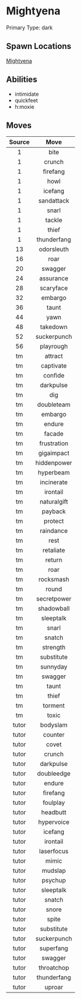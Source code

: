 # Mightyena  
Primary Type: dark  
  
## Spawn Locations  
[Mightyena](/data/spawn_presets/mightyena.md)  
  
## Abilities  
  * intimidate
  * quickfeet
  * h:moxie
  
  
## Moves  
  
| Source | Move |  
|:---:|:---:|  
| 1 | bite |  
| 1 | crunch |  
| 1 | firefang |  
| 1 | howl |  
| 1 | icefang |  
| 1 | sandattack |  
| 1 | snarl |  
| 1 | tackle |  
| 1 | thief |  
| 1 | thunderfang |  
| 13 | odorsleuth |  
| 16 | roar |  
| 20 | swagger |  
| 24 | assurance |  
| 28 | scaryface |  
| 32 | embargo |  
| 36 | taunt |  
| 44 | yawn |  
| 48 | takedown |  
| 52 | suckerpunch |  
| 56 | playrough |  
| tm | attract |  
| tm | captivate |  
| tm | confide |  
| tm | darkpulse |  
| tm | dig |  
| tm | doubleteam |  
| tm | embargo |  
| tm | endure |  
| tm | facade |  
| tm | frustration |  
| tm | gigaimpact |  
| tm | hiddenpower |  
| tm | hyperbeam |  
| tm | incinerate |  
| tm | irontail |  
| tm | naturalgift |  
| tm | payback |  
| tm | protect |  
| tm | raindance |  
| tm | rest |  
| tm | retaliate |  
| tm | return |  
| tm | roar |  
| tm | rocksmash |  
| tm | round |  
| tm | secretpower |  
| tm | shadowball |  
| tm | sleeptalk |  
| tm | snarl |  
| tm | snatch |  
| tm | strength |  
| tm | substitute |  
| tm | sunnyday |  
| tm | swagger |  
| tm | taunt |  
| tm | thief |  
| tm | torment |  
| tm | toxic |  
| tutor | bodyslam |  
| tutor | counter |  
| tutor | covet |  
| tutor | crunch |  
| tutor | darkpulse |  
| tutor | doubleedge |  
| tutor | endure |  
| tutor | firefang |  
| tutor | foulplay |  
| tutor | headbutt |  
| tutor | hypervoice |  
| tutor | icefang |  
| tutor | irontail |  
| tutor | laserfocus |  
| tutor | mimic |  
| tutor | mudslap |  
| tutor | psychup |  
| tutor | sleeptalk |  
| tutor | snatch |  
| tutor | snore |  
| tutor | spite |  
| tutor | substitute |  
| tutor | suckerpunch |  
| tutor | superfang |  
| tutor | swagger |  
| tutor | throatchop |  
| tutor | thunderfang |  
| tutor | uproar |  
  
